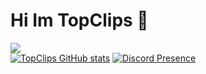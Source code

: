 # Hi Im TopClips 👋

![](https://komarev.com/ghpvc/?username=topclips)
<br>
[![TopClips GitHub stats](https://github-readme-stats.vercel.app/api?username=topclips)](https://github.com/topclips/github-readme-stats)
[![Discord Presence](https://lanyard.cnrad.dev/api/:id)](https://discord.com/users/:878850717706756116)
